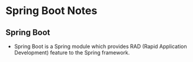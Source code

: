# Spring Boot Notes

## Spring Boot

- Spring Boot is a Spring module which provides RAD (Rapid Application Development) feature to the Spring framework.